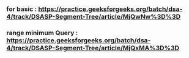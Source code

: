### for basic : https://practice.geeksforgeeks.org/batch/dsa-4/track/DSASP-Segment-Tree/article/MjQwNw%3D%3D
### range minimum Query : https://practice.geeksforgeeks.org/batch/dsa-4/track/DSASP-Segment-Tree/article/MjQxMA%3D%3D
